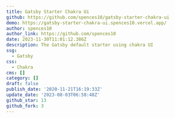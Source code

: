 ```yaml
---
title: Gatsby Starter Chakra Ui
github: https://github.com/spences10/gatsby-starter-chakra-ui
demo: https://gatsby-starter-chakra-ui.spences10.vercel.app/
author: spences10
author_link: https://github.com/spences10
date: 2023-11-30T11:01:12.386Z
description: The Gatsby default starter using chakra UI
ssg:
  - Gatsby
css:
  - Chakra
cms: []
category: []
draft: false
publish_date: '2020-11-21T16:19:33Z'
update_date: '2023-08-03T06:58:48Z'
github_star: 13
github_fork: 3
---
```


